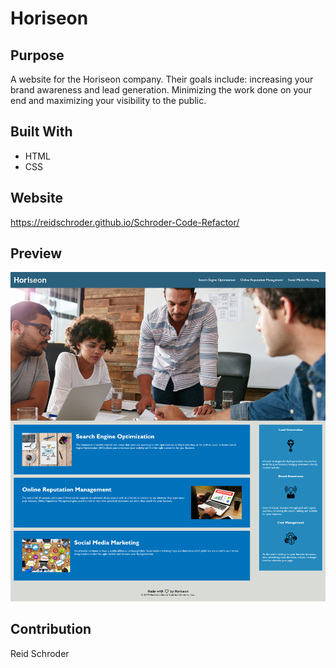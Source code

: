 # Horiseon

## Purpose
A website for the Horiseon company. Their goals include: increasing your brand awareness and lead generation. Minimizing the work done on your end and maximizing your visibility to the public.

## Built With
* HTML
* CSS

## Website
https://reidschroder.github.io/Schroder-Code-Refactor/


## Preview
![Alt text](./assets/images/horiseon-website-screenshot.png "horiseon webpage")

## Contribution
Reid Schroder

